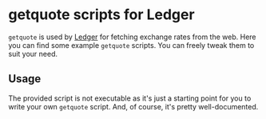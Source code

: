 # getquote scripts for Ledger

`getquote` is used by [Ledger](http://github.com/ledger/ledger) for fetching exchange rates from the web. Here you can find some example `getquote` scripts. You can freely tweak them to suit your need.

## Usage

The provided script is not executable as it's just a starting point for you to write your own `getquote` script. And, of course, it's pretty well-documented.
